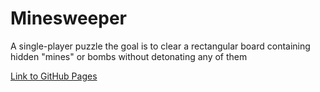 # Minesweeper

<p>A single-player puzzle the goal is to clear a rectangular board containing hidden "mines" or bombs without detonating any of them</p>

<a href="https://shanikupiec.github.io/https://shanikupiec.github.io/Minesweeper/" target="blank">Link to GitHub Pages</a>
